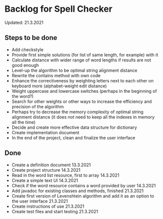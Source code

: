 # Backlog for Spell Checker

Updated: 21.3.2021

## Steps to be done

* Add checkstyle
* Provide first simple solutions (for list of same length, for example) with it
* Calculate distance with wider range of word lengths if results are not good enough
* Level-up the algorithm to be optimal string alignment distance
* Rewrite the contains method with own code
* Enhance the correctiveness by weighting letters next to each other on keyboard more (alphabet-weight edit distance)
* Weight uppercase and lowercase switches (perhaps in the beginning of the word?)
* Search for other weights or other ways to increase the efficiency and precision of the algorithm
* Perhaps try to decrease the memory complexity of optimal string alignment distance (it does not need to keep all the indexes in memory all the time)
* Decide and create more effective data structure for dictionary
* Create implementation document
* In the end of the project, clean and finalize the user interface

## Done

* Create a definition document 13.3.2021
* Create project structure 14.3.2021
* Read in the word list resource, first to array 14.3.2021
* Create a simple text UI 14.3.2021
* Check if the word resource contains a word provided by user 14.3.2021
* Add javadoc for existing classes and methods, finished 21.3.2021
* Create first version of Levenshtein algorithm and add it as an option to the user interface 21.3.2021
* Create instructions of use 21.3.2021
* Create test files and start testing 21.3.2021
